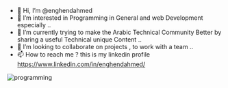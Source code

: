 - 👋 Hi, I’m @enghendahmed
- 👀 I’m interested in Programming in General and web Development especially ..
- 🌱 I’m currently trying to make the Arabic Technical Community Better by sharing a useful Technical unique Content ..
- 💞️ I’m looking to collaborate on projects , to work with a team ..
- 📫 How to reach me ?
 this is my linkedin profile https://www.linkedin.com/in/enghendahmed/









![programming](https://user-images.githubusercontent.com/97601640/201135861-4171d164-3699-41d9-bfcc-9e4cc7b899db.gif)








<!---
enghendahmed/enghendahmed is a ✨ special ✨ repository because its `README.md` (this file) appears on your GitHub profile.
You can click the Preview link to take a look at your changes.
--->
